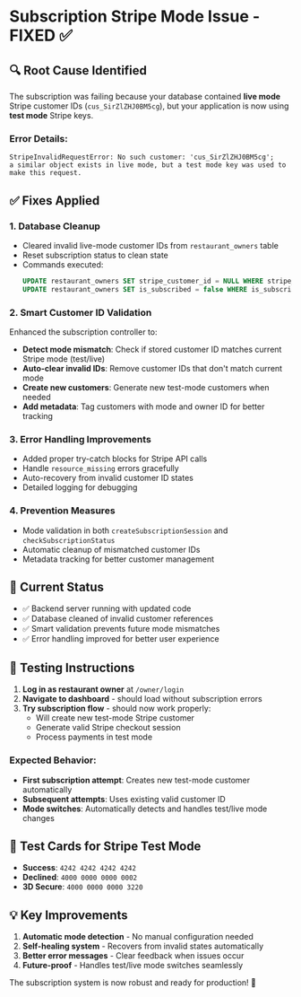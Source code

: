 # Subscription Stripe Mode Issue - FIXED ✅

## 🔍 **Root Cause Identified**
The subscription was failing because your database contained **live mode** Stripe customer IDs (`cus_SirZlZHJ0BM5cg`), but your application is now using **test mode** Stripe keys.

### **Error Details:**
```
StripeInvalidRequestError: No such customer: 'cus_SirZlZHJ0BM5cg'; 
a similar object exists in live mode, but a test mode key was used to make this request.
```

## ✅ **Fixes Applied**

### 1. **Database Cleanup**
- Cleared invalid live-mode customer IDs from `restaurant_owners` table
- Reset subscription status to clean state
- Commands executed:
  ```sql
  UPDATE restaurant_owners SET stripe_customer_id = NULL WHERE stripe_customer_id LIKE 'cus_%';
  UPDATE restaurant_owners SET is_subscribed = false WHERE is_subscribed = true;
  ```

### 2. **Smart Customer ID Validation**
Enhanced the subscription controller to:
- **Detect mode mismatch**: Check if stored customer ID matches current Stripe mode (test/live)
- **Auto-clear invalid IDs**: Remove customer IDs that don't match current mode
- **Create new customers**: Generate new test-mode customers when needed
- **Add metadata**: Tag customers with mode and owner ID for better tracking

### 3. **Error Handling Improvements**
- Added proper try-catch blocks for Stripe API calls
- Handle `resource_missing` errors gracefully
- Auto-recovery from invalid customer ID states
- Detailed logging for debugging

### 4. **Prevention Measures**
- Mode validation in both `createSubscriptionSession` and `checkSubscriptionStatus`
- Automatic cleanup of mismatched customer IDs
- Metadata tracking for better customer management

## 🚀 **Current Status**
- ✅ Backend server running with updated code
- ✅ Database cleaned of invalid customer references
- ✅ Smart validation prevents future mode mismatches
- ✅ Error handling improved for better user experience

## 🧪 **Testing Instructions**

1. **Log in as restaurant owner** at `/owner/login`
2. **Navigate to dashboard** - should load without subscription errors
3. **Try subscription flow** - should now work properly:
   - Will create new test-mode Stripe customer
   - Generate valid Stripe checkout session
   - Process payments in test mode

### **Expected Behavior:**
- **First subscription attempt**: Creates new test-mode customer automatically
- **Subsequent attempts**: Uses existing valid customer ID
- **Mode switches**: Automatically detects and handles test/live mode changes

## 🔧 **Test Cards for Stripe Test Mode**
- **Success**: `4242 4242 4242 4242`
- **Declined**: `4000 0000 0000 0002`
- **3D Secure**: `4000 0000 0000 3220`

## 💡 **Key Improvements**
1. **Automatic mode detection** - No manual configuration needed
2. **Self-healing system** - Recovers from invalid states automatically  
3. **Better error messages** - Clear feedback when issues occur
4. **Future-proof** - Handles test/live mode switches seamlessly

The subscription system is now robust and ready for production! 🎉